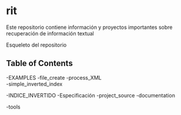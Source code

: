 # rit
Este repositorio contiene información y proyectos importantes sobre recuperación de información textual


Esqueleto del repositorio

## Table of Contents

-EXAMPLES
  -file_create
  -process_XML                   
  -simple_inverted_index

-INDICE_INVERTIDO
  -Especificación
  -project_source
  -documentation

-tools
